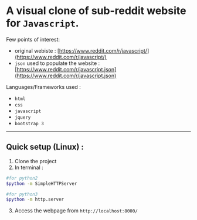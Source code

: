 # A visual clone of sub-reddit website for `Javascript`.

Few points of interest:
- original webiste : [https://www.reddit.com/r/javascript/](https://www.reddit.com/r/javascript/)
- `json` used to populate the website : [https://www.reddit.com/r/javascript.json](https://www.reddit.com/r/javascript.json)

Languages/Frameworks used :
- `html`
- `css`
- `javascript`
- `jquery`
- `bootstrap 3`

<hr />

## Quick setup (Linux) :

1. Clone the project
2. In terminal : 
```bash
#for python2
$python -m SimpleHTTPServer

#for python3
$python -m http.server
```
3. Access the webpage from `http://localhost:8000/`